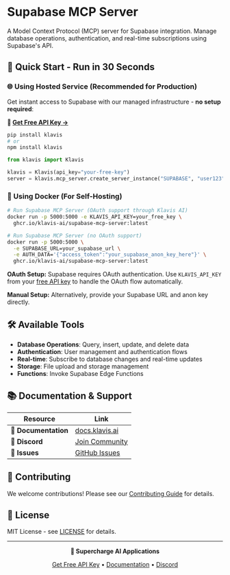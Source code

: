 # Supabase MCP Server

A Model Context Protocol (MCP) server for Supabase integration. Manage database operations, authentication, and real-time subscriptions using Supabase's API.

## 🚀 Quick Start - Run in 30 Seconds

### 🌐 Using Hosted Service (Recommended for Production)

Get instant access to Supabase with our managed infrastructure - **no setup required**:

**🔗 [Get Free API Key →](https://www.klavis.ai/home/api-keys)**

```bash
pip install klavis
# or
npm install klavis
```

```python
from klavis import Klavis

klavis = Klavis(api_key="your-free-key")
server = klavis.mcp_server.create_server_instance("SUPABASE", "user123")
```

### 🐳 Using Docker (For Self-Hosting)

```bash
# Run Supabase MCP Server (OAuth support through Klavis AI)
docker run -p 5000:5000 -e KLAVIS_API_KEY=your_free_key \
  ghcr.io/klavis-ai/supabase-mcp-server:latest

# Run Supabase MCP Server (no OAuth support)
docker run -p 5000:5000 \
  -e SUPABASE_URL=your_supabase_url \
  -e AUTH_DATA='{"access_token":"your_supabase_anon_key_here"}' \
  ghcr.io/klavis-ai/supabase-mcp-server:latest
```

**OAuth Setup:** Supabase requires OAuth authentication. Use `KLAVIS_API_KEY` from your [free API key](https://www.klavis.ai/home/api-keys) to handle the OAuth flow automatically.

**Manual Setup:** Alternatively, provide your Supabase URL and anon key directly.

## 🛠️ Available Tools

- **Database Operations**: Query, insert, update, and delete data
- **Authentication**: User management and authentication flows
- **Real-time**: Subscribe to database changes and real-time updates
- **Storage**: File upload and storage management
- **Functions**: Invoke Supabase Edge Functions

## 📚 Documentation & Support

| Resource | Link |
|----------|------|
| **📖 Documentation** | [docs.klavis.ai](https://docs.klavis.ai) |
| **💬 Discord** | [Join Community](https://discord.gg/p7TuTEcssn) |
| **🐛 Issues** | [GitHub Issues](https://github.com/klavis-ai/klavis/issues) |

## 🤝 Contributing

We welcome contributions! Please see our [Contributing Guide](../../CONTRIBUTING.md) for details.

## 📜 License

MIT License - see [LICENSE](../../LICENSE) for details.

---

<div align="center">
  <p><strong>🚀 Supercharge AI Applications </strong></p>
  <p>
    <a href="https://www.klavis.ai">Get Free API Key</a> •
    <a href="https://docs.klavis.ai">Documentation</a> •
    <a href="https://discord.gg/p7TuTEcssn">Discord</a>
  </p>
</div>